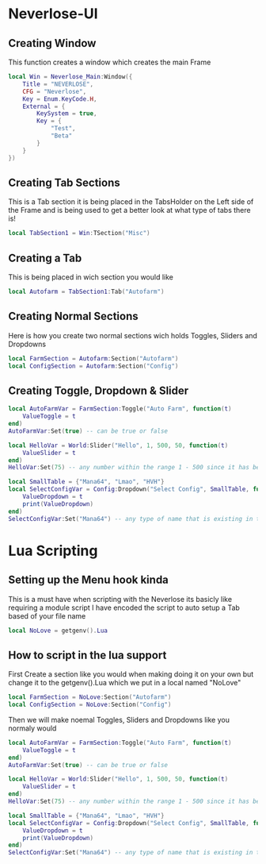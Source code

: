 # Neverlose-UI

## Creating Window
This function creates a window which creates the main Frame
```lua
local Win = Neverlose_Main:Window({
    Title = "NEVERLOSE",
    CFG = "Neverlose",
    Key = Enum.KeyCode.H,
    External = {
        KeySystem = true,
        Key = {
            "Test",
            "Beta"
        }
    }
})
```
## Creating Tab Sections
This is a Tab section it is being placed in the TabsHolder on the Left side of the Frame
and is being used to get a better look at what type of tabs there is!
```lua
local TabSection1 = Win:TSection("Misc")
```
## Creating a Tab
This is being placed in wich section you would like
```lua
local Autofarm = TabSection1:Tab("Autofarm")
```
## Creating Normal Sections
Here is how you create two normal sections wich holds Toggles, Sliders and Dropdowns
```lua
local FarmSection = Autofarm:Section("Autofarm")
local ConfigSection = Autofarm:Section("Config")
```
## Creating Toggle, Dropdown & Slider

```lua
local AutoFarmVar = FarmSection:Toggle("Auto Farm", function(t)
    ValueToggle = t
end)
AutoFarmVar:Set(true) -- can be true or false

local HelloVar = World:Slider("Hello", 1, 500, 50, function(t)
    ValueSlider = t
end)
HelloVar:Set(75) -- any number within the range 1 - 500 since it has been preseted

local SmallTable = {"Mana64", "Lmao", "HVH"}
local SelectConfigVar = Config:Dropdown("Select Config", SmallTable, function(t)
    ValueDropdown = t
    print(ValueDropdown)
end)
SelectConfigVar:Set("Mana64") -- any type of name that is existing in the table for example "Mana64"
```
# Lua Scripting
## Setting up the Menu hook kinda
This is a must have when scripting with the Neverlose its basicly like requiring a module script
I have encoded the script to auto setup a Tab based of your file name
```lua
local NoLove = getgenv().Lua
```
## How to script in the lua support
First Create a section like you would when making doing it on your own but change it to the getgenv().Lua which we put in a local named "NoLove"
```lua
local FarmSection = NoLove:Section("Autofarm")
local ConfigSection = NoLove:Section("Config")
```
Then we will make noemal Toggles, Sliders and Dropdowns like you normaly would
```lua
local AutoFarmVar = FarmSection:Toggle("Auto Farm", function(t)
    ValueToggle = t
end)
AutoFarmVar:Set(true) -- can be true or false

local HelloVar = World:Slider("Hello", 1, 500, 50, function(t)
    ValueSlider = t
end)
HelloVar:Set(75) -- any number within the range 1 - 500 since it has been preseted

local SmallTable = {"Mana64", "Lmao", "HVH"}
local SelectConfigVar = Config:Dropdown("Select Config", SmallTable, function(t)
    ValueDropdown = t
    print(ValueDropdown)
end)
SelectConfigVar:Set("Mana64") -- any type of name that is existing in the table for example "Mana64"
```
